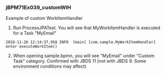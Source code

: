 ### jBPM71Ex039_customWIH

Example of custom WorkItemHandler

1) Run ProcessJPATest. You will see that MyWorkItemHandler is executed for a Task "MyEmail"

~~~
2018-11-26 12:14:37,958 INFO  [main] [com.sample.MyWorkItemHandler] enter executeWorkItem()
~~~

2) When opening sample.bpmn, you will see "MyEmail" under "Custom Task" category. Confirmed with JBDS 11 (not with JBDS 9. Some environment conditions may affect)
